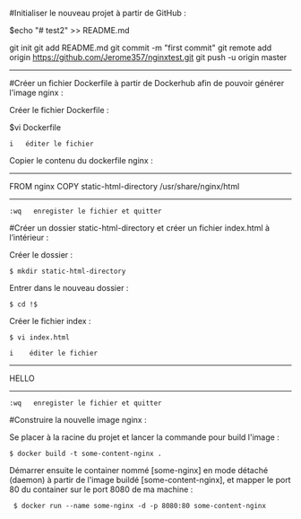 #Initialiser le nouveau projet à partir de GitHub :


$echo "# test2" >> README.md

git init
git add README.md
git commit -m "first commit"
git remote add origin https://github.com/Jerome357/nginxtest.git
git push -u origin master

______________________________________________________________________________________________________________________________

#Créer un fichier Dockerfile à partir de Dockerhub afin de pouvoir générer l'image nginx :


Créer le fichier Dockerfile :

$vi Dockerfile

    i   éditer le fichier

Copier le contenu du dockerfile nginx :

__________________________________________________

FROM nginx
COPY static-html-directory /usr/share/nginx/html
__________________________________________________


    :wq   enregister le fichier et quitter


#Créer un dossier static-html-directory et créer un fichier index.html à l’intérieur :


Créer le dossier :

    $ mkdir static-html-directory

Entrer dans le nouveau dossier :

    $ cd !$

Créer le fichier index :

    $ vi index.html

    i    éditer le fichier
__________________________________________________
    
HELLO
__________________________________________________

    :wq   enregister le fichier et quitter


#Construire la nouvelle image nginx :


Se placer à la racine du projet et lancer la commande pour build l'image :

    $ docker build -t some-content-nginx .
    
    
Démarrer ensuite le container nommé [some-nginx] en mode détaché (daemon) à partir de l'image buildé [some-content-nginx],
et mapper le port 80 du container sur le port 8080 de ma machine :
    
     $ docker run --name some-nginx -d -p 8080:80 some-content-nginx












